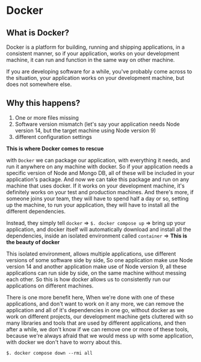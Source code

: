 # Docker

## What is Docker? 

Docker is a platform for building, running and shipping applications, in a consistent manner, so  if your application, works on your development machine, it can run and function in the same way on other machine.

If you are developing software for a while, you've probably come across to the situation, your application works on your development machine, but does not somewhere else.

## Why this happens?

1. One or more files missing
2. Software version mismatch (let's say your application needs Node version 14, but the target machine using Node version 9)
3. different configuration settings

**This is where Docker comes to rescue**

with `Docker` we can package our application, with everything it needs, and run it anywhere on any machine with docker. So if your application needs a specific version of Node and Mongo DB, all of these will be included in your application's package. And now we can take this package and run on any machine that uses docker. If it works on your development machine, it's definitely works on your test and production machines. And there's more, if someone joins your team, they will have to spend half a day or so, setting up the machine, to run your application, they will have to install all the different dependencies.

Instead, they simply tell `docker` => `$. docker compose up` => bring up your application, and docker itself will automatically download and install all the dependencies, inside an isolated environment called `container` => **This is the beauty of docker**

This isolated environment, allows multiple applications, use different versions of some software side by side, So one application make use Node version 14 and another application make use of Node version 9, all these applications can run side by side, on the same machine without messing each other. So this is how docker allows us to consistently run our applications on different machines.

There is one more benefit here, When we're done with one of these applications, and don't want to work on it any more, we can remove the application and all of it's dependencies in one go, without docker as we work on different projects, our development machine gets cluttered with so many libraries and tools that are used by different applications, and then after a while, we don't know if we can remove one or more of these tools, because we're always afraid that we would mess up with some application, with docker we don't have to worry about this.

`$. docker compose down --rmi all`
